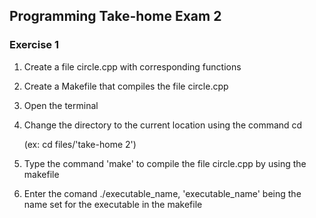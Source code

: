 ## Programming Take-home Exam 2
### Exercise 1


 1) Create a file circle.cpp with corresponding functions
 2) Create a Makefile that compiles the file circle.cpp
 3) Open the terminal
 4) Change the directory to the current location using the command cd
    
       (ex: cd files/'take-home 2')
 5) Type the command 'make' to compile the file circle.cpp by using the makefile
 6) Enter the comand ./executable_name, 'executable_name' being the name set for the executable in the makefile
